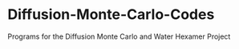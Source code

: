 Diffusion-Monte-Carlo-Codes
===========================

Programs for the Diffusion Monte Carlo and Water Hexamer Project
